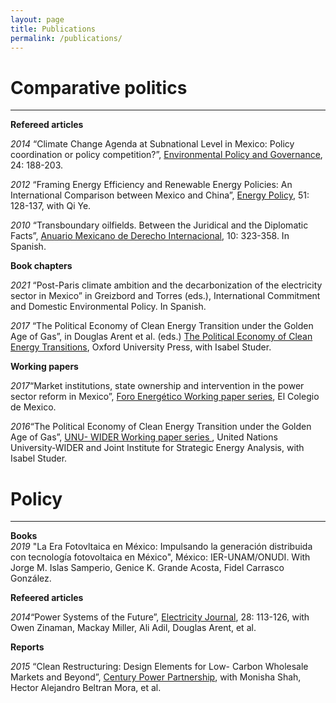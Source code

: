 ```yaml
---
layout: page
title: Publications
permalink: /publications/
---
```



# Comparative politics
-----------
**Refereed articles**

_2014_ “Climate Change Agenda at Subnational Level in Mexico: Policy coordination or policy competition?”, <a href="http://onlinelibrary.wiley.com/doi/10.1002/eet.1638/abstract">Environmental Policy and Governance</a>, 24: 188-203.
<br />

_2012_ “Framing Energy Efficiency and Renewable Energy Policies: An International Comparison between Mexico and China”, <a href="http://onlinelibrary.wiley.com/doi/10.1002/eet.1638/abstract">Energy Policy</a>, 51: 128-137, with Qi Ye.
<br />

_2010_ “Transboundary oilfields. Between the Juridical and the Diplomatic Facts”, <a href="https://revistas.juridicas.unam.mx/index.php/derecho-internacional/article/view/327">Anuario Mexicano de Derecho Internacional</a>, 10: 323-358. In Spanish.
<br />

**Book chapters**

_2021_	“Post-Paris climate ambition and the decarbonization of the electricity sector in Mexico” in Greizbord and Torres (eds.), International Commitment and Domestic Environmental Policy. In Spanish.
<br />

_2017_	“The Political Economy of Clean Energy Transition under the Golden Age of Gas”, in Douglas Arent et al. (eds.) <a href="https://global.oup.com/academic/product/the-political-economy-of-clean-energy-transitions-9780198802242?cc=gb&lang=en&"> The Political Economy of Clean Energy Transitions</a>, Oxford University Press, with Isabel Studer.
<br />

**Working papers**

_2017_“Market institutions, state ownership and intervention in the power sector reform in Mexico”, <a href="http://programaenergia.colmex.mx/index.php/publicaciones/foro-energetico"> Foro Energético Working paper series</a>, El Colegio de Mexico.
<br />

_2016_“The Political Economy of Clean Energy Transition under the Golden Age of Gas”, <a href="https://www.wider.unu.edu/sites/default/files/wp2016-33.pdf">UNU- WIDER Working paper series </a>, United Nations University-WIDER and Joint Institute for Strategic Energy Analysis, with Isabel Studer.
<br />

# Policy
-----------

**Books**
<br />
_2019_ "La Era Fotovltaica en México: Impulsando la generación distribuida con tecnología fotovoltaica en México", México: IER-UNAM/ONUDI. With Jorge M. Islas Samperio, Genice K. Grande Acosta, Fidel Carrasco González.
<br />

**Refeered articles**

_2014_“Power Systems of the Future”, <a href="http://www.nrel.gov/docs/fy15osti/62611.pdfThe">Electricity Journal</a>, 28: 113-126, with Owen Zinaman, Mackay Miller, Ali Adil, Douglas Arent, et al.
<br />

**Reports**

_2015_ “Clean Restructuring: Design Elements for Low- Carbon Wholesale Markets and Beyond”, <a href= "http://www.nrel.gov/docs/fy16osti/66105.pdf21t">Century Power Partnership</a>, with Monisha Shah, Hector Alejandro Beltran Mora, et al.
